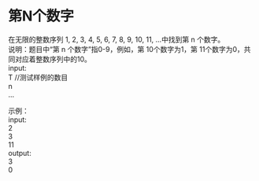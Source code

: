 # 第N个数字

在无限的整数序列 1, 2, 3, 4, 5, 6, 7, 8, 9, 10, 11, ...中找到第 n 个数字。</br>
说明：题目中“第 n 个数字”指0-9，例如，第 10个数字为1，第 11个数字为0，共同对应着整数序列中的10。</br>
input:</br>
T  //测试样例的数目</br>
n</br>
...</br>

示例：</br>
input:</br>
2</br>
3</br>
11</br>
output:</br>
3</br>
0</br>